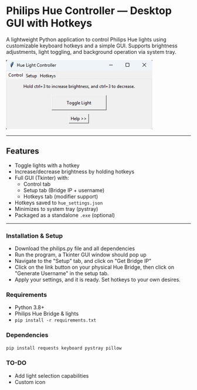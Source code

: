 # Philips Hue Controller — Desktop GUI with Hotkeys

A lightweight Python application to control Philips Hue lights using customizable keyboard hotkeys and a simple GUI. Supports brightness adjustments, light toggling, and background operation via system tray.

![Preview](app_preview.png)

---

## Features

- Toggle lights with a hotkey
- Increase/decrease brightness by holding hotkeys
- Full GUI (Tkinter) with:
  - Control tab
  - Setup tab (Bridge IP + username)
  - Hotkeys tab (modifier support)
- Hotkeys saved to `hue_settings.json`
- Minimizes to system tray (pystray)
- Packaged as a standalone `.exe` (optional)

---

### Installation & Setup
- Download the philips.py file and all dependencies
- Run the program, a Tkinter GUI window should pop up
- Navigate to the "Setup" tab, and click on "Get Bridge IP"
- Click on the link button on your physical Hue Bridge, then click on "Generate Username" in the setup tab.
- Apply your settings, and it is ready. Set hotkeys to your own desires.

### Requirements

- Python 3.8+
- Philips Hue Bridge & lights
- `pip install -r requirements.txt`

### Dependencies

```bash
pip install requests keyboard pystray pillow
```

### TO-DO
- Add light selection capabilities
- Custom icon
